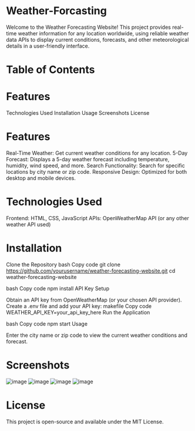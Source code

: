 # Weather-Forcasting
Welcome to the Weather Forecasting Website! This project provides real-time weather information for any location worldwide, using reliable weather data APIs to display current conditions, forecasts, and other meteorological details in a user-friendly interface.

# Table of Contents

# Features
Technologies Used
Installation
Usage
Screenshots
License

# Features

Real-Time Weather: Get current weather conditions for any location.
5-Day Forecast: Displays a 5-day weather forecast including temperature, humidity, wind speed, and more.
Search Functionality: Search for specific locations by city name or zip code.
Responsive Design: Optimized for both desktop and mobile devices.


# Technologies Used

Frontend: HTML, CSS, JavaScript
APIs: OpenWeatherMap API (or any other weather API used)

# Installation

Clone the Repository
bash
Copy code
git clone https://github.com/yourusername/weather-forecasting-website.git
cd weather-forecasting-website

bash
Copy code
npm install
API Key Setup

Obtain an API key from OpenWeatherMap (or your chosen API provider).
Create a .env file and add your API key:
makefile
Copy code
WEATHER_API_KEY=your_api_key_here
Run the Application

bash
Copy code
npm start
Usage

Enter the city name or zip code to view the current weather conditions and forecast.

# Screenshots
![image](https://github.com/user-attachments/assets/58925396-c85f-46d8-b5d3-2da971f4a671)
![image](https://github.com/user-attachments/assets/418a9205-9120-4e84-b734-86d8badeaa4f)
![image](https://github.com/user-attachments/assets/a20e5a08-c54c-4648-a082-f7457aa2609e)
![image](https://github.com/user-attachments/assets/13eaa874-92e1-4ff8-ba93-4cddc9936a8b)





# License
This project is open-source and available under the MIT License.
